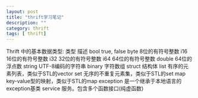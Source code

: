```yaml
---
layout: post
title: "thrift学习笔记"
description: ""
category: thrift 
tags: [ thrift]
---
```


Thrift 中的基本数据类型:
    类型 描述
    bool true, false
    byte 8位的有符号整数
    i16 16位的有符号整数
    i32 32位的有符号整数
    i64 64位的有符号整数
    double 64位的浮点数
    string UTF-8编码的字符串
    binary 字符数组
    struct 结构体
    list 有序的元素列表，类似于STL的vector
    set 无序的不重复元素集，类似于STL的set
    map key-value型的映射，类似于STL的map
    exception 是一个继承于本地语言的exception基类
    service 服务。包含多个函数接口(纯虚函数)